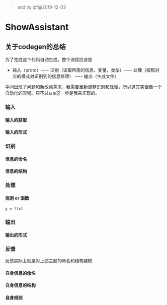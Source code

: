 >add by jzf@2019-12-03

# ShowAssistant 

## 关于codegen的总结

为了完成这个代码自动生成，整个流程应该是 

* 输入（proto）---- 识别（读取所需的信息，变量，类型）---- 处理（按照对应的模式对识别到的信息处理） ---- 输出（生成文件）

中间出现了问题和新改动需求，我需要重新调整识别和处理，所以这其实很像一个自动化的流程。只不过`反馈`这一步是我来实现的。

### 输入

#### 输入的获取

#### 输入的形式

### 识别

#### 信息的命名

#### 信息的结构

### 处理

#### 规则 or 函数

`y = f(x)`

### 输出

#### 输出的形式

### 反馈

反馈实际上就是对上述主题的命名和结构建模

#### 自身信息的命名
#### 自身信息的结构
#### 自身规则


